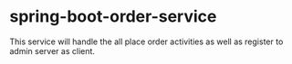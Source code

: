 # spring-boot-order-service
This service will handle the all place order activities as well as register to admin server as client.
